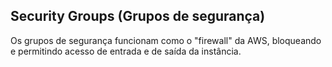 ## Security Groups (Grupos de segurança)

Os grupos de segurança funcionam como o "firewall" da AWS, bloqueando e permitindo acesso de entrada e de saída da instância.